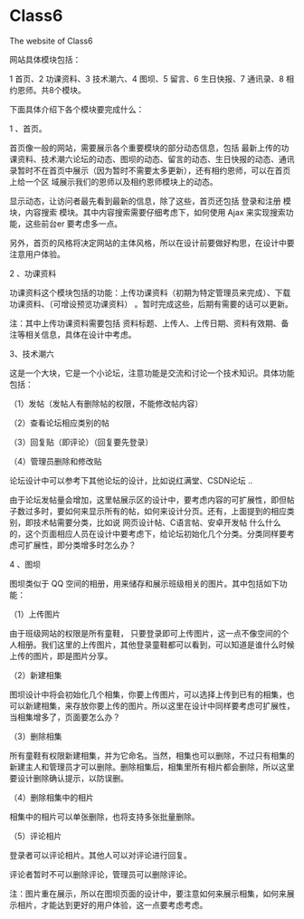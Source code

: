 Class6
======

The website of Class6

网站具体模块包括：

1 首页、2 功课资料、3 技术潮六、4 图坝、5 留言、6 生日快报、7 通讯录、8 相约恩师。共8个模块。

下面具体介绍下各个模块要完成什么：

1 、首页。

首页像一般的网站，需要展示各个重要模块的部分动态信息，包括 最新上传的功课资料、技术潮六论坛的动态、图坝的动态、留言的动态、生日快报的动态、通讯录暂时不在首页中展示（因为暂时不需要太多更新），还有相约恩师，可以在首页上给一个区
域展示我们的恩师以及相约恩师模块上的动态。

显示动态，让访问者最先看到最新的信息，除了这些，首页还包括 登录和注册 模块，内容搜索 模块。其中内容搜索需要仔细考虑下，如何使用 Ajax 来实现搜索功能，这些前台er 要考虑多一点。

另外，首页的风格将决定网站的主体风格，所以在设计前要做好构思，在设计中要注意用户体验。


2 、功课资料

功课资料这个模块包括的功能：上传功课资料（初期为特定管理员来完成）、下载功课资料、（可增设预览功课资料） 。暂时完成这些，后期有需要的话可以更新。

注：其中上传功课资料需要包括 资料标题、上传人、上传日期、资料有效期、备注等相关信息，具体在设计中考虑。

3、技术潮六

这是一个大块，它是一个小论坛，注意功能是交流和讨论一个技术知识。具体功能包括：

（1）发帖（发帖人有删除帖的权限，不能修改帖内容）

（2）查看论坛相应类别的帖

（3）回复贴（即评论）（回复要先登录）

（4）管理员删除和修改贴

论坛设计中可以参考下其他论坛的设计，比如说红满堂、CSDN论坛 ..

由于论坛发帖量会增加，这里帖展示区的设计中，要考虑内容的可扩展性，即但帖子数过多时，要如何来显示所有的帖，如何来设计分页。还有，上面提到的相应类别，即技术帖需要分类，比如说 网页设计帖、C语言帖、安卓开发帖 什么什么的，这个页面相应人员在设计中要考虑下，给论坛初始化几个分类。分类同样要考虑可扩展性，即分类增多时怎么办？

4 、图坝

图坝类似于 QQ 空间的相册，用来储存和展示班级相关的图片。其中包括如下功能：

（1）上传图片

由于班级网站的权限是所有童鞋， 只要登录即可上传图片，这一点不像空间的个人相册。我们这里的上传图片，其他登录童鞋都可以看到，可以知道是谁什么时候上传的图片，即是图片分享。

（2）新建相集

图坝设计中将会初始化几个相集，你要上传图片，可以选择上传到已有的相集，也可以新建相集，来存放你要上传的图片。所以这里在设计中同样要考虑可扩展性，当相集增多了，页面要怎么办？

（3）删除相集

所有童鞋有权限新建相集，并为它命名。当然，相集也可以删除，不过只有相集的新建主人和管理员才可以删除。删除相集后，相集里所有相片都会删除，所以这里要设计删除确认提示，以防误删。

（4）删除相集中的相片

相集中的相片可以单张删除，也将支持多张批量删除。

（5）评论相片

登录者可以评论相片。其他人可以对评论进行回复。

评论者暂时不可以删除评论，管理员可以删除评论。

注：图片重在展示，所以在图坝页面的设计中，要注意如何来展示相集，如何来展示相片，才能达到更好的用户体验，这一点要考虑考虑。


